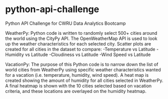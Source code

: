 # python-api-challenge
Python API Challenge for CWRU Data Analytics Bootcamp

WeatherPy:
Python code is written to randomly select 500+ cities around the world using the CityPy API.
The OpenWeatherMap API is used to look up the weather characteristics for each selected city.
Scatter plots are created for all cities in the dataset to compare:
  -Temperature vs Latitude
  -Humidity vs Latitude
  -Cloudiness vs Latitude
  -Wind Speed vs Latitude
  
VacationPy:
The purpose of this Python code is to narrow down the list of world cities from WeatherPy using specific weather
characteristics wanted for a vacation (i.e. temperature, humidity, wind speed).
A heat map is created showing the amount of humidity for all cities selected in WeatherPy.
A final heatmap is shown with the 10 cities selected based on vacation criteria, and these locations are overlayed
on the humidity heatmap.
